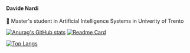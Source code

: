 #### Davide Nardi
 🤖 Master's student in Artificial Intelligence Systems in Univerity of Trento  
 
[![Anurag's GitHub stats](https://github-readme-stats.vercel.app/api?username=hydran00&theme=buefy)](https://github.com/Hydran00)
[![Readme Card](https://github-readme-stats.vercel.app/api/pin/?username=hydran00&repo=UR5e-Unity-simulator-ROS-connection)](https://github.com/Hydran00/UR5e-Unity-simulator-ROS-connection)
  
[![Top Langs](https://github-readme-stats.vercel.app/api/top-langs/?username=hydran00&layout=donut&theme=buefy&hide=shaderlab,c++&langs_count=10)](https://github.com/Hydran00)

